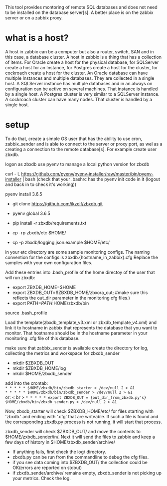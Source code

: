 This tool provides montoring of remote SQL databases and does not need to be installed on the database
server[s]. A better place is on the zabbix server or on a zabbix proxy.

# what is a host?
A host in zabbix can be a computer but also a router, switch, SAN and in this case, a database cluster. A host
in zabbix is a thing that has a collection of items. For Oracle create a host for the physical database, for
SQLServer create a host for an Instance, for Postgres create a host for the cluster, for cockroach create a host for the cluster.
An Oracle database can have multiple Instances and multiple databases. They are collected in a single host.
A SQLServer instance has multiple databases and in an always on configuration can be active on several machines.
That instance is handled by a single host.
A Postgres cluster is very similar to a SQLServer instance.
A cockroach cluster can have many nodes. That cluster is handled by a single host.

# setup
To do that, create a simple OS user that has the ability to use cron, zabbix_sender and is able to connect
to the server or proxy port, as wel as a creating a connection to the remote database[s]. For example create user zbxdb.

logon as zbxdb
use pyenv to manage a local python version for zbxdb

curl - L https://github.com/pyenv/pyenv-installer/raw/master/bin/pyenv-installer | bash
(check that your .bashrc has the pyenv init code in it (logout and back in to check it's working))

pyenv install 3.6.5

- git clone https://github.com/ikzelf/zbxdb.git
- pyenv global 3.6.5
- pip install -r zbxdb/requirements.txt

- cp -rp zbxdb/etc $HOME/
- cp -p zbxdb/logging.json.example  $HOME/etc/

in your etc directory are some sample monitoring configs. The naming convention for the configs is
zbxdb.{hostname_in_zabbix}.cfg
Replace the samples with your own configuration files.

Add these entries into .bash_profile of the home directoy of the user that will run zbxdb:
- export ZBXDB_HOME=$HOME
- export ZBXDB_OUT=$ZBXDB_HOME/zbxora_out; #make sure this reflects the out_dir parameter in the monitoring cfg files.)
- export PATH=$PATH:$HOME/zbxdb/bin

source .bash_profile

Load the template(zbxdb_template_v3.xml or zbxdb_template_v4.xml) and link it to hostname in zabbix that
represents the database that you want to monitor. That hostname should be in the hostname parameter in your monitoring .cfg file of this database.

make sure that zabbix_sender is available
create the directory for log, collecting the metrics and workspace for zbxdb_sender
- mkdir $ZBXDB_OUT
- mkdir $ZBXDB_HOME/log
- mkdir $HOME/zbxdb_sender

add into the crontab:
<br >
`* * * * * $HOME/zbxdb/bin/zbxdb_starter > /dev/null 2 > &1`
<br >
`* * * * * $HOME/zbxdb/bin/zbxdb_sender > /dev/null 2 > &1`
<br > or: < br >
`* * * * * export ZBXDB_OUT = {out_dir_from_zbxdb.py's} $HOME/zbxdb/bin/zbxdb_sender.py > /dev/null 2 > &1`

Now, zbxdb_starter will check $ZBXDB_HOME/etc/ for files starting with 'zbxdb.' and ending with '.cfg'
that are writeable. If such a file is found and the corresponding zbxdb.py process is not running, it
will start that process.

zbxdb_sender will check $ZBXDB_OUT/ and move the contents to $HOME/zxbdb_sender/in/. Next it will send
the files to zabbix and keep a few days of history in $HOME/zbxdb_sender/archive/

- If anything fails, first check the log/ directory.
- zbxdb.py can be run from the commandline to debug the cfg files.
- if you see data coming into $ZBXDB_OUT/ the collection could be OK(errors are reported on stdout)
- if zbxdb_sender/archive/ remains empty, zbxdb_sender is not picking up your metrics.  Check the log.
